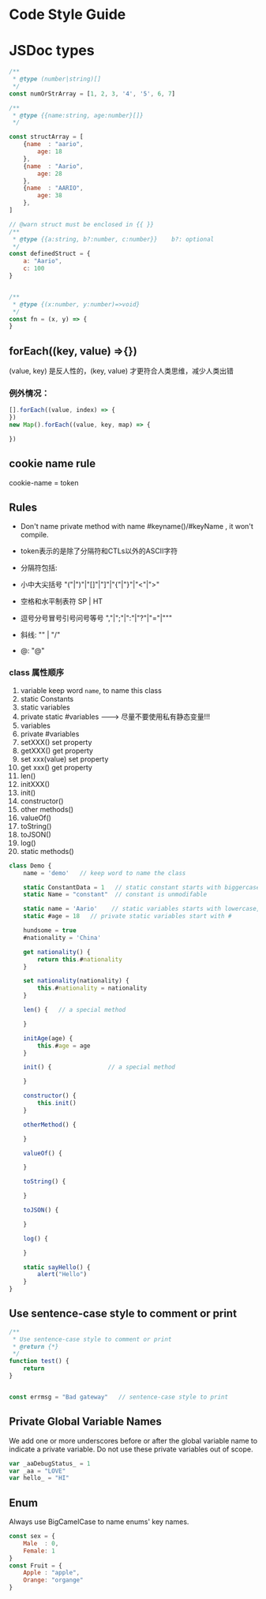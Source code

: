# Code Style Guide

# JSDoc types
 
```js
/**
 * @type (number|string)[]
 */
const numOrStrArray = [1, 2, 3, '4', '5', 6, 7]

/**
 * @type {{name:string, age:number}[]}
 */

const structArray = [
    {name  : "aario",
        age: 18
    },
    {name  : "Aario",
        age: 28
    },
    {name  : "AARIO",
        age: 38
    },
]

// @warn struct must be enclosed in {{ }}
/**
 * @type {{a:string, b?:number, c:number}}    b?: optional
 */
const definedStruct = {
    a: "Aario",
    c: 100
}


/**
 * @type {(x:number, y:number)=>void}
 */
const fn = (x, y) => {
}
```

## forEach((key, value) =>{})

(value, key) 是反人性的，(key, value) 才更符合人类思维，减少人类出错

### 例外情况：
```js
[].forEach((value, index) => {
})
new Map().forEach((value, key, map) => {

})
```

## cookie name rule

cookie-name = token

## Rules

* Don't name private method with name #keyname()/#keyName , it won't compile.


* token表示的是除了分隔符和CTLs以外的ASCII字符
* 分隔符包括:
* 小中大尖括号 "("|")"|"[]"|"]"|"{"|"}"|"<"|">"
* 空格和水平制表符 SP | HT
* 逗号分号冒号引号问号等号 ","|";"|":"|"?"|"="|"\""
* 斜线: "\" | "/"
* @: "@"

### class 属性顺序

1. variable keep word `name`, to name this class
2. static Constants
3. static variables
4. private static #variables       ---> 尽量不要使用私有静态变量!!!
5. variables
6. private #variables
7. setXXX()         set property
8. getXXX()         get property 
9. set xxx(value)   set property
10. get xxx()       get property
11. len()
12. initXXX()
13. init()
14. constructor()
15. other methods()
16. valueOf()
17. toString()
18. toJSON()
19. log()
20. static methods()

```js
class Demo {
    name = 'demo'   // keep word to name the class

    static ConstantData = 1   // static constant starts with biggercase, and list in front of other properties/methods
    static Name = "constant"  // constant is unmodifable

    static name = 'Aario'    // static variables starts with lowercase, it's changable
    static #age = 18   // private static variables start with #

    hundsome = true
    #nationality = 'China'

    get nationality() {
        return this.#nationality
    }

    set nationality(nationality) {
        this.#nationality = nationality
    }

    len() {   // a special method

    }

    initAge(age) {
        this.#age = age
    }

    init() {                // a special method

    }

    constructor() {
        this.init()
    }

    otherMethod() {

    }

    valueOf() {

    }

    toString() {

    }

    toJSON() {

    }

    log() {

    }

    static sayHello() {
        alert("Hello")
    }
}
```

## Use sentence-case style to comment or print

```javascript
/**
 * Use sentence-case style to comment or print
 * @return {*}
 */
function test() {
    return
}


const errmsg = "Bad gateway"   // sentence-case style to print
```

## Private Global Variable Names

We add one or more underscores before or after the global variable name to indicate a private variable.
Do not use these private variables out of scope.

```javascript
var _aaDebugStatus_ = 1
var _aa = "LOVE"
var hello_ = "HI"  
```

## Enum

Always use BigCamelCase to name enums' key names.

```javascript
const sex = {
    Male  : 0,
    Female: 1
}
const Fruit = {
    Apple : "apple",
    Orange: "organge"
}
```